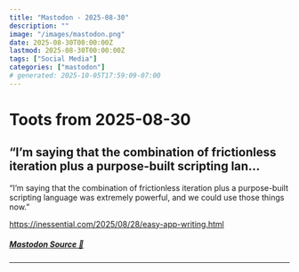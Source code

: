 ```yaml
---
title: "Mastodon - 2025-08-30"
description: ""
image: "/images/mastodon.png"
date: 2025-08-30T00:00:00Z
lastmod: 2025-08-30T00:00:00Z
tags: ["Social Media"]
categories: ["mastodon"]
# generated: 2025-10-05T17:59:09-07:00
---
```


# Toots from 2025-08-30

## “I’m saying that the combination of frictionless iteration plus a purpose-built scripting lan...

“I’m saying that the combination of frictionless iteration plus a purpose-built scripting language was extremely powerful, and we could use those things now.”

<https://inessential.com/2025/08/28/easy-app-writing.html>

##### [Mastodon Source 🐘](https://hachyderm.io/@mweagle/115117694496022835)

---

